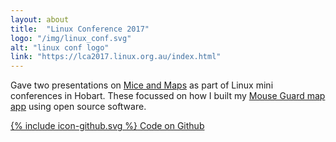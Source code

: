 ```yaml
---
layout: about
title:  "Linux Conference 2017"
logo: "/img/linux_conf.svg"
alt: "linux conf logo"
link: "https://lca2017.linux.org.au/index.html"
---
```


Gave two presentations on [Mice and Maps](/presentations/#mice-maps) as part of Linux mini conferences in Hobart. These focussed on how I built my [Mouse Guard map app](/portfolio/#mouseguard2014) using open source software.

<a href="https://github.com/Rhiana/mouse_guard" target="_blank">
  <span class="icon icon--github">{% include icon-github.svg %}</span>
  Code on Github
</a>
